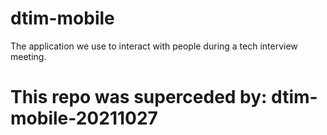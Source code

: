 # dtim-mobile
The application we use to interact with people during a tech interview meeting.

# This repo was superceded by: dtim-mobile-20211027
